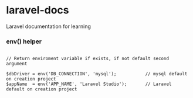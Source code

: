 # laravel-docs
Laravel documentation for learning  

### env() helper  
  
```

// Return enviroment variable if exists, if not default second argument

$dbDriver = env('DB_CONNECTION', 'mysql');           // mysql default on creation project
$appName  = env('APP_NAME', 'Laravel Studio');       // Laravel default on creation project

```
